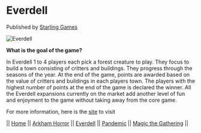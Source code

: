 # Everdell

Published by [Starling Games](https://starling-games-tt.squarespace.com/our-games)

![Everdell](https://cf.geekdo-images.com/fjE7V5LNq31yVEW_yuqI-Q__imagepage/img/ijYTk6KGtxLRdIvLsGar13ZHs4c=/fit-in/900x600/filters:no_upscale():strip_icc()/pic3918905.png)

**What is the goal of the game?**

In Everdell 1 to 4 players each pick a forest creature to play. They focus to build a town consisting of critters and buildings. They progress through the seasons of the year. At the end of the game, points are awarded based on the value of critters and buildings in each players town.  The players with the highest number of points at the end of the game is declared the winner.  All the Everdell expansions currently on the market add another level of fun and enjoyment to the game without taking away from the core game.

For more information, here is the [site](https://boardgamegeek.com/boardgame/199792/everdell) to visit

|| [Home](https://github.com/Dwalden2021/MarkdownOnGithub/blob/main/README.md) || 
[Arkham Horror](https://github.com/Dwalden2021/MarkdownOnGithub/blob/main/ArkhamHorror.md) || 
[Everdell](https://github.com/Dwalden2021/MarkdownOnGithub/blob/main/Everdell.md) || 
[Pandemic](https://github.com/Dwalden2021/MarkdownOnGithub/blob/main/Pandemic.md) || 
[Magic the Gathering](https://github.com/Dwalden2021/MarkdownOnGithub/blob/main/MTG.md) || 
